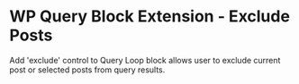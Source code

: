 # WP Query Block Extension - Exclude Posts
Add 'exclude' control to Query Loop block allows user to exclude current post or selected posts from query results.
